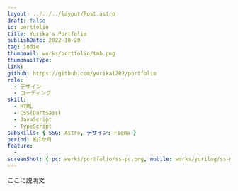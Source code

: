 ```yaml
---
layout: ../../../layout/Post.astro
draft: false
id: portfolio
title: Yurika's Portfolio
publishDate: 2022-10-20
tag: indie
thumbnail: works/portfolio/tmb.png
thumbnailType:
link:
github: https://github.com/yurika1202/portfolio
role:
  - デザイン
  - コーディング
skill:
  - HTML
  - CSS(DartSass)
  - JavaScript
  - TypeScript
subSkills: { SSG: Astro, デザイン: Figma }
period: 約1か月
feature:
  -
screenShot: { pc: works/portfolio/ss-pc.png, mobile: works/yurilog/ss-mobile.png }
---
```


ここに説明文

